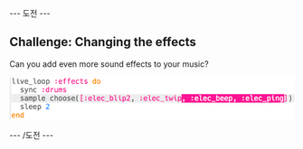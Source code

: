 \--- 도전 \---

## Challenge: Changing the effects

Can you add even more sound effects to your music?

![스크린샷](images/dj-effects-more.png)

\--- /도전 \---